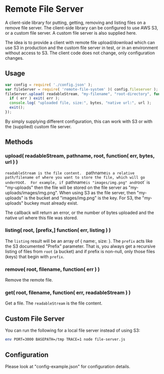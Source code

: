 # Remote File Server

A client-side library for putting, getting, removing and listing files on a remove file server.  The
client-side library can be configured to use AWS S3, or a custom file server.  A custom file server is
also supplied here.

The idea is to provide a client with remote file upload/download which can use S3 in production and the
custom file server in test, or in an environment without access to S3.  The client code does not change,
only configuration changes.

## Usage

```javascript
var config = require( './config.json' );
var fileServer = require( 'remote-file-system' )( config.fileserver );
fileServer.upload( readableStream, "my-filename", "root-directory", function( err, bytes, url ) {
  if ( err ) exit( err );
  console.log( "uploaded file, size:", bytes, "native url:", url );
  exit();
});
```

By simply supplying different configuration, this can work with S3 or with the (supplied) custom file server.

## Methods

### upload( readableStream, pathname, root, function( err, bytes, url ) )

`readableStream is the file content.  `pathname` is a relative path/filename of where you want to store the
file, which will go under `root`.  For example, if `pathname` is "images/img.png" and `root` is "my-uploads"
then the file will be stored on the file server as "my-uploads/images/img.png".  When using S3 as the file server,
then "my-uploads" is the bucket and "images/img.png" is the key.  For S3, the "my-uploads" buckey must already exist.

The callback will return an error, or the number of bytes uploaded and the native url where this file was stored.

### listing( root, [prefix,] function( err, listing ) )

The `listing` result will be an array of { name:, size: }.  The `prefix` acts like the S3 documented "Prefix"
parameter.  That is, you always get a recursive listing of files from `root` (a bucket) and if prefix is non-null,
only those files (keys) that begin with `prefix`.

### remove( root, filename, function( err ) )

Remove the remote file.

### get( root, filename, function( err, readableStream ) )

Get a file.  The `readableStream` is the file content.

## Custom File Server

You can run the following for a local file server instead of using S3:

```bash
env PORT=3000 BASEPATH=/tmp TRACE=1 node file-server.js
```

## Configuration

Please look at "config-example.json" for configuration details.

